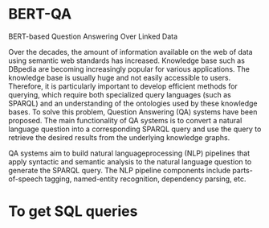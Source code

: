 # BERT-QA
BERT-based Question Answering Over Linked Data

Over the decades, the amount of information available on the web of data using semantic web 
standards has increased. Knowledge base such as DBpedia are becoming increasingly popular 
for various applications. The knowledge base is usually huge and not easily accessible to users. 
Therefore, it is particularly important to develop efficient methods for querying,
which require both specialized query languages (such as SPARQL) and an understanding of
the ontologies used by these knowledge bases. To solve this problem, Question Answering 
(QA) systems have been proposed. The main functionality of QA systems is to convert a 
natural language question into a corresponding SPARQL query and use the query to retrieve
the desired results from the underlying knowledge graphs. 
   
QA systems aim to build natural languageprocessing (NLP) pipelines that apply syntactic
and semantic analysis to the natural language question to generate the SPARQL query. 
The NLP pipeline components include parts-of-speech tagging, named-entity recognition, 
dependency parsing, etc. 
 
# To get SQL queries



